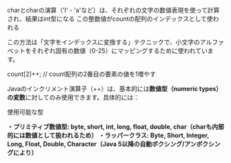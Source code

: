 charとcharの演算（'l' - 'a'など）は、それぞれの文字の数値表現を使って計算され、結果はint型になる
この整数値がcountの配列のインデックスとして使われる

この方法は「文字をインデックスに変換する」テクニックで、小文字のアルファベットをそれぞれ固有の数値（0-25）にマッピングするために使われています。

count[2]++; // count配列の2番目の要素の値を1増やす


Javaのインクリメント演算子（++）は、基本的には**数値型（numeric types）の変数**に対してのみ使用できます。具体的には：

使用可能な型

**・プリミティブ数値型: byte, short, int, long, float, double, char（charも内部的には数値として扱われるため）
・ラッパークラス: Byte, Short, Integer, Long, Float, Double, Character（Java 5以降の自動ボクシング/アンボクシングにより）**
